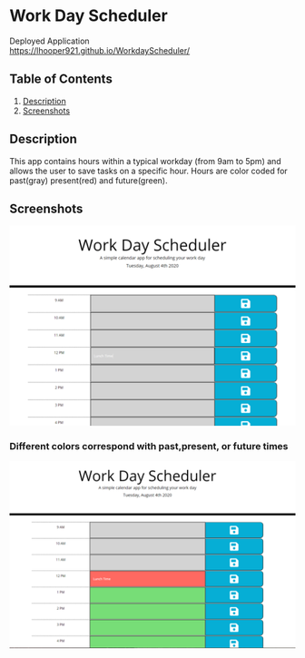# Work Day Scheduler
Deployed Application  
https://lhooper921.github.io/WorkdayScheduler/  

## Table of Contents
1. [Description](#description)
2. [Screenshots](#Screenshots)


## Description
This app contains hours within a typical workday (from 9am to 5pm) and allows the user to save tasks on a specific hour. Hours are color coded for past(gray) present(red) and future(green).



## Screenshots

![Screenshot Home](https://github.com/lhooper921/WorkdayScheduler/blob/424beae9c2ae27d502ffe092cb2719d1095245a0/assets/Screenshot1.PNG)

### Different colors correspond with past,present, or future times
![Screenshot Classes](https://github.com/lhooper921/WorkdayScheduler/blob/424beae9c2ae27d502ffe092cb2719d1095245a0/assets/Screenshot2.PNG)
